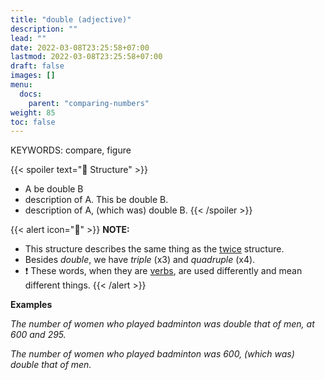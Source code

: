 ```yaml
---
title: "double (adjective)"
description: ""
lead: ""
date: 2022-03-08T23:25:58+07:00
lastmod: 2022-03-08T23:25:58+07:00
draft: false
images: []
menu:
  docs:
    parent: "comparing-numbers"
weight: 85
toc: false
---
```


KEYWORDS: compare, figure

{{< spoiler text="🌱 Structure" >}}

- A be double B
- description of A. This be double B.
- description of A, (which was) double B.
  {{< /spoiler >}}

{{< alert icon="📝" >}}
**NOTE:**

- This structure describes the same thing as the [twice](../twice-1) structure.
- Besides _double_, we have _triple_ (x3) and _quadruple_ (x4).
- ❗️ These words, when they are [verbs](../../describing-trends/double-verb), are used differently and mean different things.
  {{< /alert >}}

**Examples**

_The number of women who played badminton was double that of men, at 600 and 295._

_The number of women who played badminton was 600, (which was) double that of men._
